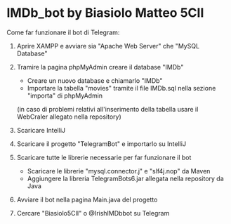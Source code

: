 # IMDb_bot by Biasiolo Matteo 5CII

Come far funzionare il bot di Telegram:
1. Aprire XAMPP e avviare sia "Apache Web Server" che "MySQL Database"
2. Tramire la pagina phpMyAdmin creare il database "IMDb"
   - Creare un nuovo database e chiamarlo "IMDb"
   - Importare la tabella "movies" tramite il file IMDb.sql nella sezione "importa" di phpMyAdmin
  
    (in caso di problemi relativi all'inserimento della tabella usare il WebCraler allegato nella repository)

3. Scaricare IntelliJ
4. Scaricare il progetto "TelegramBot" e importarlo su IntelliJ
5. Scaricare tutte le librerie necessarie per far funzionare il bot 
   - Scaricare le librerie "mysql.connector.j" e "slf4j.nop" da Maven
   - Aggiungere la libreria TelegramBots6.jar allegata nella repository da Java
6. Avviare il bot nella pagina Main.java del progetto
7. Cercare "Biasiolo5CII" o @IrishIMDbbot su Telegram
